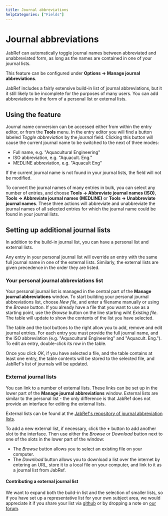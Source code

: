 ```yaml
---
title: Journal abbreviations
helpCategories: ["Fields"]
---
```


# Journal abbreviations

JabRef can automatically toggle journal names between abbreviated and unabbreviated form, as long as the names are contained in one of your journal lists.

This feature can be configured under **Options -&gt; Manage journal abbreviations**.

JabRef includes a fairly extensive build-in list of journal abbreviations, but it it still likely to be incomplete for the purposes of many users. You can add abbreviations in the form of a personal list or external lists.

## Using the feature

Journal name conversion can be accessed either from within the entry editor, or from the **Tools** menu. In the entry editor you will find a button labeled *Toggle abbreviation* by the *journal* field. Clicking this button will cause the current journal name to be switched to the next of three modes:

-   Full name, e.g. "Aquacultural Engineering"
-   ISO abbreviation, e.g. "Aquacult. Eng."
-   MEDLINE abbreviation, e.g. "Aquacult Eng"

If the current journal name is not found in your journal lists, the field will not be modified.

To convert the journal names of many entries in bulk, you can select any number of entries, and choose **Tools -&gt; Abbreviate journal names (ISO)**, **Tools -&gt; Abbreviate journal names (MEDLINE)** or **Tools -&gt; Unabbreviate journal names**. These three actions will abbreviate and unabbreviate the journal names of all selected entries for which the journal name could be found in your journal lists.

## Setting up additional journal lists

In addition to the build-in journal list, you can have a personal list and external lists.

Any entry in your personal journal list will override an entry with the same full journal name in one of the external lists. Similarly, the external lists are given precedence in the order they are listed.

### Your personal journal abbreviations list

Your personal journal list is managed in the central part of the **Manage journal abbreviations** window. To start building your personal journal abbreviations list, choose *New file*, and enter a filename manually or using the *Browse* button. If you already have a file that you want to use as a starting point, use the *Browse* button on the line starting wiht *Existing file*. The table will update to show the contents of the list you have selected.

The table and the tool buttons to the right allow you to add, remove and edit journal entries. For each entry you must provide the full journal name, and the ISO abbreviation (e.g. "Aquacultural Engineering" and "Aquacult. Eng."). To edit an entry, double-click its row in the table.

Once you click *OK*, if you have selected a file, and the table contains at least one entry, the table contents will be stored to the selected file, and JabRef's list of journals will be updated.

### External journal lists

You can link to a number of external lists. These links can be set up in the lower part of the **Manage journal abbreviations** window. External lists are similar to the personal list - the only difference is that JabRef does not provide an interface for editing the external lists.

External lists can be found at the [JabRef's repository of journal abbreviation lists](https://github.com/JabRef/reference-abbreviations/tree/master/journals).

To add a new external list, if necessary, click the **+** button to add another slot to the interface. Then use either the *Browse* or *Download* button next to one of the slots in the lower part of the window:

- The *Browse* button allows you to select an existing file on your computer.
- The *Download* button allows you to download a list over the internet by entering an URL, store it to a local file on your computer, and link to it as a journal list from JabRef.

#### Contributing a external journal list

We want to expand both the build-in list and the selection of smaller lists, so if you have set up a representative list for your own subject area, we would appreciate it if you share your list via [github](https://github.com/JabRef/reference-abbreviations) or by dropping a note on [our forum](http://discourse.jabref.org/).
